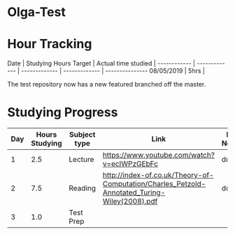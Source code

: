 # Olga-Test
# Hour Tracking
Date |  Studying Hours Target | Actual time studied | 
------------ | ------------- | ------------- | ------------- | ---------------
08/05/2019  |  5hrs |      






The test repository now has a new featured branched off the master.





# Studying Progress

Day | Hours Studying | Subject type | Link |My Notes |
------------ | ------------- | ------------- | ------------- | ---------------
1 | 2.5 | Lecture | https://www.youtube.com/watch?v=ecIWPzGEbFc | done
2 | 7.5 | Reading | http://index-of.co.uk/Theory-of-Computation/Charles_Petzold-Annotated_Turing-Wiley(2008).pdf | done
3 | 1.0 | Test Prep | 







